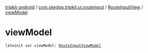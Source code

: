 [tripkit-android](../../index.md) / [com.skedgo.tripkit.ui.routeinput](../index.md) / [RouteInputView](index.md) / [viewModel](./view-model.md)

# viewModel

`lateinit var viewModel: `[`RouteInputViewModel`](../-route-input-view-model/index.md)